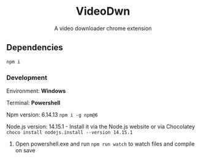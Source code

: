 <div align="center">
  <h1>VideoDwn</h1>
  <p>A video downloader chrome extension</p>
</div>

## Dependencies

```bash
npm i
```

### Development

Environment: **Windows**

Terminal: **Powershell**

Npm version: 6.14.13 `npm i -g npm@6`

Node.js version: 14.15.1 - Install it via the Node.js website or via Chocolatey `choco install nodejs.install --version 14.15.1`

1. Open powershell.exe and run `npm run watch` to watch files and compile on save

